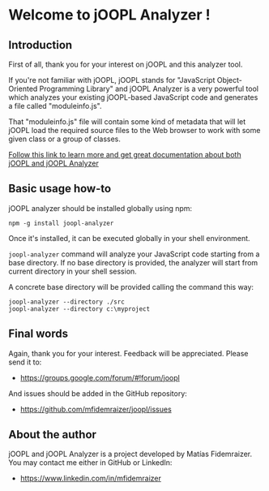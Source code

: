 # Welcome to jOOPL Analyzer !

## Introduction

First of all, thank you for your interest on jOOPL and this analyzer tool.

If you're not familiar with jOOPL, jOOPL stands for "JavaScript Object-Oriented Programming Library"
and jOOPL Analyzer is a very powerful tool which analyzes your existing jOOPL-based JavaScript code
and generates a file called "moduleinfo.js".

That "moduleinfo.js" file will contain some kind of metadata that will let jOOPL load the required 
source files to the Web browser to work with some given class or a group of classes.

[Follow this link to learn more and get great documentation about both jOOPL and jOOPL Analyzer](http://mfidemraizer.github.io/joopl/classes/joopl-analyzer.html)

## Basic usage how-to

jOOPL analyzer should be installed globally using npm:

	npm -g install joopl-analyzer

Once it's installed, it can be executed globally in your shell environment.

`joopl-analyzer` command will analyze your JavaScript code starting from a base directory. If no base directory is provided,
the analyzer will start from current directory in your shell session. 

A concrete base directory will be provided calling the command this way:

	joopl-analyzer --directory ./src
	joopl-analyzer --directory c:\myproject

## Final words

Again, thank you for your interest. Feedback will be appreciated. Please send it to:

- https://groups.google.com/forum/#!forum/joopl

And issues should be added in the GitHub repository:

- https://github.com/mfidemraizer/joopl/issues

## About the author
jOOPL and jOOPL Analyzer is a project developed by Matías Fidemraizer. You may contact me either in GitHub or LinkedIn:

- https://www.linkedin.com/in/mfidemraizer